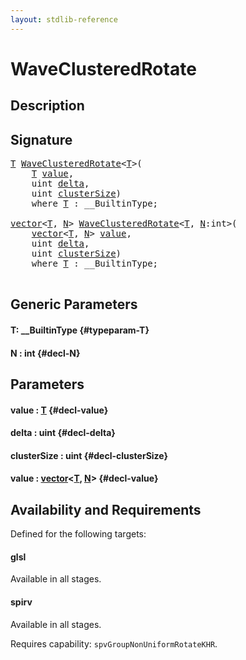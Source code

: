 ```yaml
---
layout: stdlib-reference
---
```


# WaveClusteredRotate

## Description





## Signature 

<pre>
<a href="/stdlib-reference/global-decls/waveclusteredrotate-04d#typeparam-T" class="code_type">T</a> <a href="/stdlib-reference/global-decls/waveclusteredrotate-04d">WaveClusteredRotate</a>&lt;<a href="/stdlib-reference/global-decls/waveclusteredrotate-04d#typeparam-T" class="code_type">T</a>&gt;(
    <a href="/stdlib-reference/global-decls/waveclusteredrotate-04d#typeparam-T" class="code_type">T</a> <a href="/stdlib-reference/global-decls/waveclusteredrotate-04d#decl-value" class="code_param">value</a>,
    <span class="code_keyword">uint</span> <a href="/stdlib-reference/global-decls/waveclusteredrotate-04d#decl-delta" class="code_param">delta</a>,
    <span class="code_keyword">uint</span> <a href="/stdlib-reference/global-decls/waveclusteredrotate-04d#decl-clusterSize" class="code_param">clusterSize</a>)
    <span class='code_keyword'>where</span> <a href="/stdlib-reference/global-decls/waveclusteredrotate-04d#typeparam-T" class="code_type">T</a> : __BuiltinType;

<a href="/stdlib-reference/types/vector/index" class="code_type">vector</a>&lt;<a href="/stdlib-reference/global-decls/waveclusteredrotate-04d#typeparam-T" class="code_type">T</a>, <a href="/stdlib-reference/global-decls/waveclusteredrotate-04d#decl-N" class="code_var">N</a>&gt; <a href="/stdlib-reference/global-decls/waveclusteredrotate-04d">WaveClusteredRotate</a>&lt;<a href="/stdlib-reference/global-decls/waveclusteredrotate-04d#typeparam-T" class="code_type">T</a>, <a href="/stdlib-reference/global-decls/waveclusteredrotate-04d#decl-N" class="code_var">N</a>:<span class="code_keyword">int</span>&gt;(
    <a href="/stdlib-reference/types/vector/index" class="code_type">vector</a>&lt;<a href="/stdlib-reference/global-decls/waveclusteredrotate-04d#typeparam-T" class="code_type">T</a>, <a href="/stdlib-reference/global-decls/waveclusteredrotate-04d#decl-N" class="code_var">N</a>&gt; <a href="/stdlib-reference/global-decls/waveclusteredrotate-04d#decl-value" class="code_param">value</a>,
    <span class="code_keyword">uint</span> <a href="/stdlib-reference/global-decls/waveclusteredrotate-04d#decl-delta" class="code_param">delta</a>,
    <span class="code_keyword">uint</span> <a href="/stdlib-reference/global-decls/waveclusteredrotate-04d#decl-clusterSize" class="code_param">clusterSize</a>)
    <span class='code_keyword'>where</span> <a href="/stdlib-reference/global-decls/waveclusteredrotate-04d#typeparam-T" class="code_type">T</a> : __BuiltinType;

</pre>

## Generic Parameters

#### T: \_\_BuiltinType {#typeparam-T}
#### N  : int {#decl-N}

## Parameters

#### value  : [T](/stdlib-reference/global-decls/waveclusteredrotate-04d#typeparam-T) {#decl-value}
#### delta  : uint {#decl-delta}
#### clusterSize  : uint {#decl-clusterSize}
#### value  : [vector](/stdlib-reference/types/vector/index)\<[T](/stdlib-reference/types/vector/index#typeparam-T), [N](/stdlib-reference/types/vector/index#decl-N)\> {#decl-value}

## Availability and Requirements

Defined for the following targets:

#### glsl
Available in all stages.

#### spirv
Available in all stages.

Requires capability: `spvGroupNonUniformRotateKHR`.


